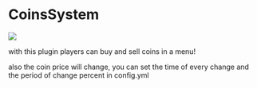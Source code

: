 # CoinsSystem
<img src="https://poggit.pmmp.io/ci.badge/mehrbod1gamer/CoinsSystem/CoinsSystem?build=5">
<p>with this plugin players can buy and sell coins in a menu!</p>
<p>also the coin price will change, you can set the time of every change and the period of change percent in config.yml</p>
